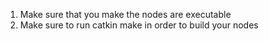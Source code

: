 1. Make sure that you make the nodes are executable
2. Make sure to run catkin make in order to build your nodes